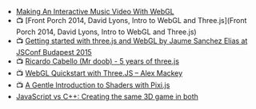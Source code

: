 

- [Making An Interactive Music Video With WebGL](https://medium.com/@superhighfives/making-a-music-video-f60757ceb4cf)
- :tv: [Front Porch 2014, David Lyons, Intro to WebGL and Three.js](Front Porch 2014, David Lyons, Intro to WebGL and Three.js)
- :tv: [Getting started with three.js and WebGL by Jaume Sanchez Elias at JSConf Budapest 2015](https://youtu.be/HwkGTYRopYg)
- :tv: [Ricardo Cabello (Mr doob) - 5 years of three.js](https://youtu.be/57P8julAaRE)
- :tv: [WebGL Quickstart with Three.JS – Alex Mackey](https://youtu.be/bTWb3qqffHI)
- :tv: [A Gentle Introduction to Shaders with Pixi.js](http://www.awwwards.com/a-gentle-introduction-to-shaders-with-pixi-js.html)
- [JavaScript vs C++: Creating the same 3D game in both](http://www.irrlicht3d.org/pivot/entry.php?id=1513)
